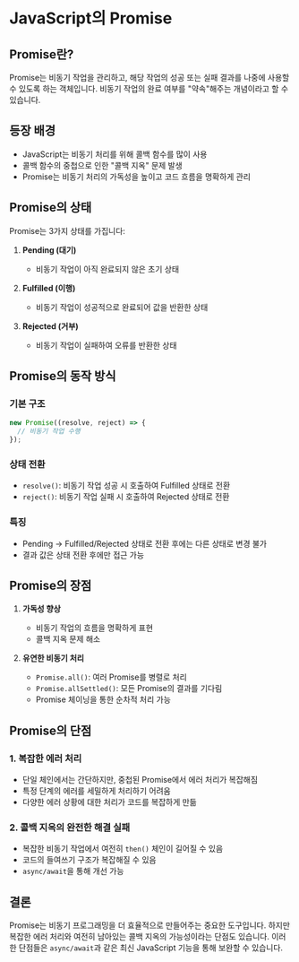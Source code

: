 # JavaScript의 Promise

## Promise란?

Promise는 비동기 작업을 관리하고, 해당 작업의 성공 또는 실패 결과를 나중에 사용할 수 있도록 하는 객체입니다. 비동기 작업의 완료 여부를 "약속"해주는 개념이라고 할 수 있습니다.

## 등장 배경

- JavaScript는 비동기 처리를 위해 콜백 함수를 많이 사용
- 콜백 함수의 중첩으로 인한 "콜백 지옥" 문제 발생
- Promise는 비동기 처리의 가독성을 높이고 코드 흐름을 명확하게 관리

## Promise의 상태

Promise는 3가지 상태를 가집니다:

1. **Pending (대기)**

   - 비동기 작업이 아직 완료되지 않은 초기 상태

2. **Fulfilled (이행)**

   - 비동기 작업이 성공적으로 완료되어 값을 반환한 상태

3. **Rejected (거부)**
   - 비동기 작업이 실패하여 오류를 반환한 상태

## Promise의 동작 방식

### 기본 구조

```javascript
new Promise((resolve, reject) => {
  // 비동기 작업 수행
});
```

### 상태 전환

- `resolve()`: 비동기 작업 성공 시 호출하여 Fulfilled 상태로 전환
- `reject()`: 비동기 작업 실패 시 호출하여 Rejected 상태로 전환

### 특징

- Pending → Fulfilled/Rejected 상태로 전환 후에는 다른 상태로 변경 불가
- 결과 값은 상태 전환 후에만 접근 가능

## Promise의 장점

1. **가독성 향상**

   - 비동기 작업의 흐름을 명확하게 표현
   - 콜백 지옥 문제 해소

2. **유연한 비동기 처리**
   - `Promise.all()`: 여러 Promise를 병렬로 처리
   - `Promise.allSettled()`: 모든 Promise의 결과를 기다림
   - Promise 체이닝을 통한 순차적 처리 가능

## Promise의 단점

### 1. 복잡한 에러 처리

- 단일 체인에서는 간단하지만, 중첩된 Promise에서 에러 처리가 복잡해짐
- 특정 단계의 에러를 세밀하게 처리하기 어려움
- 다양한 에러 상황에 대한 처리가 코드를 복잡하게 만듦

### 2. 콜백 지옥의 완전한 해결 실패

- 복잡한 비동기 작업에서 여전히 `then()` 체인이 길어질 수 있음
- 코드의 들여쓰기 구조가 복잡해질 수 있음
- `async/await`을 통해 개선 가능

## 결론

Promise는 비동기 프로그래밍을 더 효율적으로 만들어주는 중요한 도구입니다. 하지만 복잡한 에러 처리와 여전히 남아있는 콜백 지옥의 가능성이라는 단점도 있습니다. 이러한 단점들은 `async/await`과 같은 최신 JavaScript 기능을 통해 보완할 수 있습니다.
